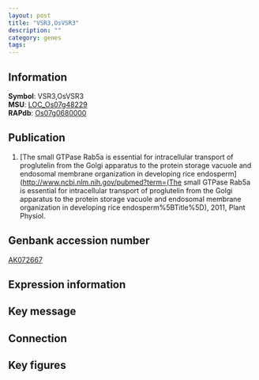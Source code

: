 ```yaml
---
layout: post
title: "VSR3,OsVSR3"
description: ""
category: genes
tags: 
---
```


## Information
__Symbol__: VSR3,OsVSR3  
__MSU__: [LOC_Os07g48229](http://rice.plantbiology.msu.edu/cgi-bin/ORF_infopage.cgi?orf=LOC_Os07g48229)  
__RAPdb__: [Os07g0680000](http://rapdb.dna.affrc.go.jp/viewer/gbrowse_details/irgsp1?name=Os07g0680000)  

## Publication
1. [The small GTPase Rab5a is essential for intracellular transport of proglutelin from the Golgi apparatus to the protein storage vacuole and endosomal membrane organization in developing rice endosperm](http://www.ncbi.nlm.nih.gov/pubmed?term=(The small GTPase Rab5a is essential for intracellular transport of proglutelin from the Golgi apparatus to the protein storage vacuole and endosomal membrane organization in developing rice endosperm%5BTitle%5D), 2011, Plant Physiol.

## Genbank accession number
[AK072667](http://www.ncbi.nlm.nih.gov/nuccore/AK072667)

## Expression information

## Key message

## Connection

## Key figures


